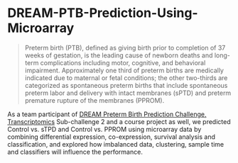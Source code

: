 # DREAM-PTB-Prediction-Using-Microarray

> Preterm birth (PTB), defined as giving birth prior to completion of 37 weeks of gestation, is the leading cause of newborn deaths and long-term complications including motor, cognitive, and behavioral impairment. Approximately one third of preterm births are medically indicated due to maternal or fetal conditions; the other two-thirds are categorized as spontaneous preterm births that include spontaneous preterm labor and delivery with intact membranes (sPTD) and preterm premature rupture of the membranes (PPROM).

As a team participant of [DREAM Preterm Birth Prediction Challenge, Transcriptomics](https://www.synapse.org/#!Synapse:syn18380862/wiki/590485) Sub-challenge 2 and a course project as well, we predicted Control vs. sTPD and Control vs. PPROM using microarray data by combining differential expression, co-expression, survival analysis and classification, and explored how imbalanced data, clustering, sample time and classifiers will influence the performance. 
